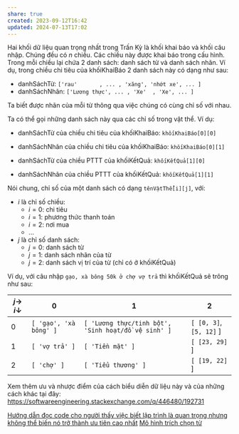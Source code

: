 ```yaml
---
share: true
created: 2023-09-12T16:42
updated: 2024-07-13T17:02
---
```

Hai khối dữ liệu quan trọng nhất trong Trấn Kỳ là khối khai báo và khối câu nhập. Chúng đều có $n$ chiều. Các chiều này được khai báo trong cấu hình. Trong mỗi chiều lại chứa $2$ danh sách: danh sách từ và danh sách nhãn. Ví dụ, trong chiều chi tiêu của khốiKhaiBáo $2$ danh sách này có dạng như sau:
- danhSáchTừ:   `['rau'       , ... , 'xăng', 'nhớt xe', ... ]`
- danhSáchNhãn: `['Lương thực', ... , 'Xe'  , 'Xe', ... ]`

Ta biết được nhãn của mỗi từ thông qua việc chúng có cùng chỉ số với nhau.

Ta có thể gọi những danh sách này qua các chỉ số trong vật thể. Ví dụ:
- danhSáchTừ của chiều chi tiêu của khốiKhaiBáo:   `khốiKhaiBáo[0][0]`
- danhSáchNhãn của chiều chi tiêu của khốiKhaiBáo: `khốiKhaiBáo[0][1]`

- danhSáchTừ của chiều PTTT của khốiKếtQuả:   `khốiKếtQuả[1][0]`
- danhSáchNhãn của chiều PTTT của khốiKếtQuả: `khốiKếtQuả[1][1]`

Nói chung, chỉ số của một danh sách có dạng `tênVậtThể[i][j]`, với:
- $i$ là chỉ số chiều:
    - $i = 0$: chi tiêu
    - $i = 1$: phương thức thanh toán
    - $i= 2$: nơi mua
    - ...
- $j$ là chỉ số danh sách:
    - $j = 0$: danh sách từ
    - $j = 1$: danh sách nhãn của từ
    - $j = 2$: danh sách vị trí của từ (chỉ có ở khốiKếtQuả) 

Ví dụ, với câu nhập `gạo, xà bông 50k ở chợ vợ trả` thì khốiKếtQuả sẽ trông như sau:

| $j →$ $i ↓$ | $0$                    | $1$                                                 | $2$                     |
| ----------- | ---------------------- | --------------------------------------------------- | ----------------------- |
| $0$         | `[ 'gạo', 'xà bông' ]` | `[ 'Lương thực/tinh bột', 'Sinh hoạt/đồ vệ sinh' ]` | `[ [0, 3]`, `[5, 12]` ] |
| $1$         | `[ 'vợ trả' ]`         | `[ 'Tiền mặt' ]`                                    | `[ [23, 29]` ]          |
| $2$         | `[ 'chợ' ]`            | `[ 'Tiểu thương' ]`                                 | `[ [19, 22]` ]          |

Xem thêm ưu và nhược điểm của cách biểu diễn dữ liệu này và của những cách khác tại đây: https://softwareengineering.stackexchange.com/q/446480/192731


[Hướng dẫn đọc code cho người thấy việc biết lập trình là quan trọng nhưng không thể biến nó trở thành ưu tiên cao nhất](H%C6%B0%E1%BB%9Bng%20d%E1%BA%ABn%20%C4%91%E1%BB%8Dc%20code%20cho%20ng%C6%B0%E1%BB%9Di%20th%E1%BA%A5y%20vi%E1%BB%87c%20bi%E1%BA%BFt%20l%E1%BA%ADp%20tr%C3%ACnh%20l%C3%A0%20quan%20tr%E1%BB%8Dng%20nh%C6%B0ng%20kh%C3%B4ng%20th%E1%BB%83%20bi%E1%BA%BFn%20n%C3%B3%20tr%E1%BB%9F%20th%C3%A0nh%20%C6%B0u%20ti%C3%AAn%20cao%20nh%E1%BA%A5t.md)
[Mô hình trích chọn từ](../../../%F0%9F%93%8AT%E1%BB%95%20ch%E1%BB%A9c%20d%E1%BB%AF%20li%E1%BB%87u.%20Ph%C3%A2n%20t%C3%ADch%20d%E1%BB%AF%20li%E1%BB%87u/Ph%C3%A2n%20t%C3%ADch%20d%E1%BB%AF%20li%E1%BB%87u/Ph%C3%A2n%20t%C3%ADch%20xu%20h%C6%B0%E1%BB%9Bng,%20NLP/M%C3%B4%20h%C3%ACnh%20tr%C3%ADch%20ch%E1%BB%8Dn%20t%E1%BB%AB.md)
